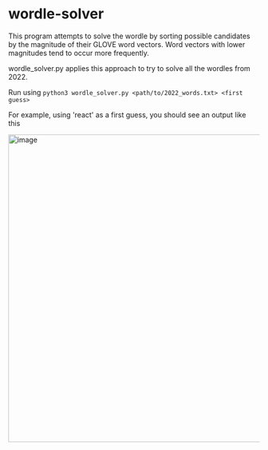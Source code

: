 # wordle-solver
This program attempts to solve the wordle by sorting possible candidates by the magnitude of their GLOVE word vectors. Word vectors with lower magnitudes tend to occur more frequently.

wordle_solver.py applies this approach to try to solve all the wordles from 2022. 

Run using ```python3 wordle_solver.py <path/to/2022_words.txt> <first guess>```

For example, using 'react' as a first guess, you should see an output like this 


<img width="617" alt="image" src="https://user-images.githubusercontent.com/42917263/165859798-1a1eee98-a036-4249-a5dd-bb5ed000d4ba.png">

